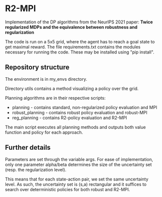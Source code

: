 # R2-MPI

Implementation of the DP algorithms from the NeurIPS 2021 paper:
**Twice regularized MDPs and the equivalence between
robustness and regularization**

The code is run on a 5x5 grid, where the agent has to reach a goal state to get maximal reward.
The file requirements.txt contains the modules necessary for running the code. 
These may be installed using "pip install". 

## Repository structure
The environment is in my_envs directory. 

Directory utils contains a method visualizing a policy over the grid.

Planning algorithms are in their respective scripts:
- planning - contains standard, non-regularized policy evaluation and MPI
- robust_planning - contains robust policy evaluation and robust-MPI
- reg_planning - contains R2-policy evaluation and R2-MPI

The main script executes all planning methods and outputs both value function and policy for each approach.

## Further details

Parameters are set through the variable args. For ease of implementation, only one parameter alpha/beta 
determines the size of the uncertainty set (resp. the regularization level). 

This means that for each state-action pair, we set the same uncertainty level. 
As such, the uncertainty set is (s,a) rectangular and
it suffices to search over deterministic policies for both robust and R2-MPI. 